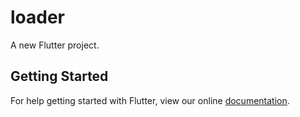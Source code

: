 # loader

A new Flutter project.

## Getting Started

For help getting started with Flutter, view our online
[documentation](https://flutter.io/).
